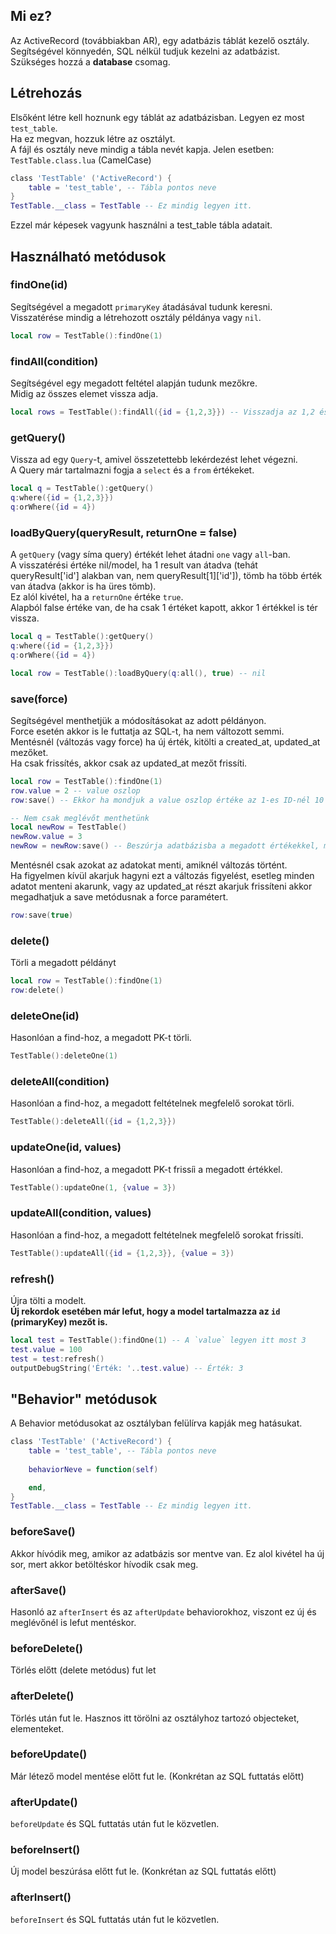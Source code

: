 ## Mi ez?
Az ActiveRecord (továbbiakban AR), egy adatbázis táblát kezelő osztály.  
Segítségével könnyedén, SQL nélkül tudjuk kezelni az adatbázist.  
Szükséges hozzá a **database** csomag.  

## Létrehozás
Elsőként létre kell hoznunk egy táblát az adatbázisban. Legyen ez most `test_table`.  
Ha ez megvan, hozzuk létre az osztályt.  
A fájl és osztály neve mindig a tábla nevét kapja. Jelen esetben: `TestTable.class.lua` (CamelCase)  
``` lua
class 'TestTable' ('ActiveRecord') {
    table = 'test_table', -- Tábla pontos neve
}
TestTable.__class = TestTable -- Ez mindig legyen itt.
```
Ezzel már képesek vagyunk használni a test_table tábla adatait.

## Használható metódusok
### findOne(id)
Segítségével a megadott `primaryKey` átadásával tudunk keresni.  
Visszatérése mindig a létrehozott osztály példánya vagy `nil`.  
```lua
local row = TestTable():findOne(1)
```

### findAll(condition)
Segítségével egy megadott feltétel alapján tudunk mezőkre.  
Midig az összes elemet vissza adja.  
```lua
local rows = TestTable():findAll({id = {1,2,3}}) -- Visszadja az 1,2 és 3 ID-vel rendelkező sort.
```

### getQuery()
Vissza ad egy `Query`-t, amivel összetettebb lekérdezést lehet végezni.  
A Query már tartalmazni fogja a `select` és a `from` értékeket.  
```lua
local q = TestTable():getQuery()
q:where({id = {1,2,3}})
q:orWhere({id = 4})
```

### loadByQuery(queryResult, returnOne = false)
A `getQuery` (vagy síma query) értékét lehet átadni `one` vagy `all`-ban.  
A visszatérési értéke nil/model, ha 1 result van átadva (tehát queryResult['id'] alakban van, nem queryResult[1]['id']), tömb ha több érték van átadva (akkor is ha üres tömb).  
Ez alól kivétel, ha a `returnOne` értéke `true`.  
Alapból false értéke van, de ha csak 1 értéket kapott, akkor 1 értékkel is tér vissza.  
```lua
local q = TestTable():getQuery()
q:where({id = {1,2,3}})
q:orWhere({id = 4})

local row = TestTable():loadByQuery(q:all(), true) -- nil
```

### save(force)
Segítségével menthetjük a módosításokat az adott példányon.  
Force esetén akkor is le futtatja az SQL-t, ha nem változott semmi.  
Mentésnél (változás vagy force) ha új érték, kitölti a created_at, updated_at mezőket.  
Ha csak frissítés, akkor csak az updated_at mezőt frissíti. 
```lua
local row = TestTable():findOne(1)
row.value = 2 -- value oszlop
row:save() -- Ekkor ha mondjuk a value oszlop értéke az 1-es ID-nél 10 volt, most 2-re változik (UPDATE ... SET value = 2 WHERE ...)

-- Nem csak meglévőt menthetünk
local newRow = TestTable()
newRow.value = 3
newRow = newRow:save() -- Beszúrja adatbázisba a megadott értékekkel, majd visszadja autómatikusan a példányt.
```
  
Mentésnél csak azokat az adatokat menti, amiknél változás történt.  
Ha figyelmen kívül akarjuk hagyni ezt a változás figyelést, esetleg minden adatot menteni akarunk, vagy az updated_at részt akarjuk frissíteni akkor megadhatjuk a save metódusnak a force paramétert.  
```lua
row:save(true)
```

### delete()
Törli a megadott példányt
```lua
local row = TestTable():findOne(1)
row:delete()
```

### deleteOne(id)
Hasonlóan a find-hoz, a megadott PK-t törli.
```lua
TestTable():deleteOne(1)
```

### deleteAll(condition)
Hasonlóan a find-hoz, a megadott feltételnek megfelelő sorokat törli.
```lua
TestTable():deleteAll({id = {1,2,3}})
```

### updateOne(id, values)
Hasonlóan a find-hoz, a megadott PK-t frissíi a megadott értékkel.
```lua
TestTable():updateOne(1, {value = 3})
```

### updateAll(condition, values)
Hasonlóan a find-hoz, a megadott feltételnek megfelelő sorokat frissíti.
```lua
TestTable():updateAll({id = {1,2,3}}, {value = 3})
```

### refresh()
Újra tölti a modelt.  
**Új rekordok esetében már lefut, hogy a model tartalmazza az `id` (primaryKey) mezőt is.**
``` lua
local test = TestTable():findOne(1) -- A `value` legyen itt most 3
test.value = 100
test = test:refresh() 
outputDebugString('Érték: '..test.value) -- Érték: 3
```

## "Behavior" metódusok
A Behavior metódusokat az osztályban felülírva kapják meg hatásukat.
```lua
class 'TestTable' ('ActiveRecord') {
    table = 'test_table', -- Tábla pontos neve
    
    behaviorNeve = function(self)

    end,
}
TestTable.__class = TestTable -- Ez mindig legyen itt.
```
### beforeSave()
Akkor hívódik meg, amikor az adatbázis sor mentve van. Ez alol kivétel ha új sor, mert akkor betöltéskor hívodik csak meg.

### afterSave()
Hasonló az `afterInsert` és az `afterUpdate` behaviorokhoz, viszont ez új és meglévőnél is lefut mentéskor.

### beforeDelete()
Törlés előtt (delete metódus) fut let

### afterDelete()
Törlés után fut le. Hasznos itt törölni az osztályhoz tartozó objecteket, elementeket.

### beforeUpdate()
Már létező model mentése előtt fut le. (Konkrétan az SQL futtatás előtt)

### afterUpdate()
`beforeUpdate` és SQL futtatás után fut le közvetlen.

### beforeInsert()
Új model beszúrása előtt fut le. (Konkrétan az SQL futtatás előtt)

### afterInsert()
`beforeInsert` és SQL futtatás után fut le közvetlen.


